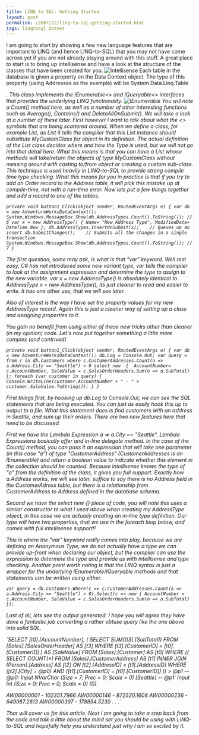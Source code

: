 ```yaml
---
title: LINQ to SQL: Getting Started
layout: post
permalink: /2007/12/linq-to-sql-getting-started.html
tags: linqtosql dotnet
---
```


I am going to start by showing a few new language features that are important to LINQ (and hence LINQ-to-SQL) that you may not have come across yet if you are not already playing around with this stuff.
A great place to start is to bring up intellisense and have a look at the structure of the classes that have been created for you.
![Intellisense](http://lh5.google.com/saintyc/R3L_hExWVeI/AAAAAAAAACI/YKhJVjyRvOA/Intellisense4) 
Each table in the database is given a property on the Data Context object. The type of this property (using Addresses as the example) will be System.Data.Linq.Table<Address>. This class implements the IEnumerable<> and IQueryable<> interfaces that provides the underlying LINQ functionality.
![IEnumerable](http://lh5.google.com/saintyc/R3L_iExWVgI/AAAAAAAAACY/0tb0DzrtoYE/IEnumerable%5B1%5D) 
You will note a Count() method here, as well as a number of other interesting functions such as Average(), Contains() and DeleteAllOnSubmit(). We will take a look at a number of these later. First however I want to talk about what the <> symbols that are being scattered around.    When we define a class, for example List, as List<MyCustomClass> it tells the compiler that this List instance should substitute MyCustomClass for object in its definition. The actual definition of the List class decides where and how the Type is used, but we will not go into that detail here. What this means is that you can have a List whose methods will take/return the objects of type MyCustomClass without messing around with casting to/from object or creating a custom sub-class.     This technique is used heavily in LINQ-to-SQL to provide strong compile time type checking.     What this means for you in practice is that if you try to add an Order record to the Address table, it will pick this mistake up at compile-time, not with a run-time error.
Now lets put a few things together and add a record to one of the tables.

`private void button1_Click(object sender, RoutedEventArgs e)
{
    var db = new AdventureWorksDataContext();
    System.Windows.MessageBox.Show(db.AddressTypes.Count().ToString()); // 6
    var x = new AddressType()
    {
        Name= "New Address Type",
        ModifiedDate= DateTime.Now
    };
    db.AddressTypes.InsertOnSubmit(x);    // Queues up an insert
    db.SubmitChanges();    // Submits all the changes in a single transaction
    System.Windows.MessageBox.Show(db.AddressTypes.Count().ToString()); // 7
}`


The first question, some may ask, is what is that "var" keyword. Well rest easy, C# has not introduced some new variant type, var tells the compiler to look at the assignment expression and determine the type to assign to the new variable. 
  var x = new AddressType() is absolutely identical to AddressType x = new AddressType(), its just cleaner to read and easier to write. It has one other use, that we will see later. 

  Also of interest is the way I have set the property values for my new AddressType record. Again this is just a cleaner way of setting up a class and assigning properties to it. 

  You gain no benefit from using either of these new tricks other than cleaner (in my opinion) code. 
Let's now put together something a little more complex (and contrived) 
  

`private void button1_Click(object sender, RoutedEventArgs e)
{
    var db = new AdventureWorksDataContext();
    db.Log = Console.Out;
    var query = from c in db.Customers
                where c.CustomerAddresses.Count(a => a.Address.City == "Seattle") > 0
                select new 
                { 
                    AccountNumber= c.AccountNumber,
                    SaleValue = c.SalesOrderHeaders.Sum(o => o.SubTotal)
                };
    foreach (var customer in query)
    {
        Console.WriteLine(customer.AccountNumber + " - " + customer.SaleValue.ToString());
    }
}`


First things first, by hooking up db.Log to Console.Out, we can see the SQL statements that are being executed. You can just as easily hook this up to output to a file. 
  What this statement does is find customers with an address in Seattle, and sum up their orders. There are two new features here that need to be discussed. 

  First we have the Lambda Expression a => a.City == "Seattle". Lambda Expressions basically offer and in-line delegate method. In the case of the Count() method, you can pass it an expression that will take one parameter (in this case "a") of type "CustomerAddress" (CustomerAddresses is an IEnumerable<CustomerAddress>) and return a boolean value to indicate whether this element in the collection should be counted. Because intellisense knows the type of "a" from the definition of the class, it gives you full support. Exactly how a.Address works, we will see later, suffice to say there is no Address field in the CustomerAdress table, but there is a relationship from CustomerAddress to Address defined in the database schema. 

  Second we have the select new {} piece of code, you will note this uses a similar constructor to what I used above when creating my AddressType object, in this case we are actually creating an in-line type definition. Our type will have two properties, that we use in the foreach loop below, and comes with full intellisense support!! 

  This is where the "var" keyword really comes into play, because we are defining an Anonymous Type, we do not actually have a type we can provide up-front when declaring our object, but the compiler can use the expression to determine the type and provide us with intellisense and type checking.
Another point worth noting is that the LINQ syntax is just a wrapper for the underlying IEnumerable/IQueryable methods and that statements can be written using either.

`var query = db.Customers.Where(c => c.CustomerAddresses.Count(a => a.Address.City == "Seattle") > 0).Select(c => new { AccountNumber = c.AccountNumber, SaleValue = c.SalesOrderHeaders.Sum(o => o.SubTotal) });`


Last of all, lets see the output generated. I hope you will agree they have done a fantastic job converting a rather obtuse query like the one above into solid SQL.

`SELECT [t0].[AccountNumber], (
    SELECT SUM([t3].[SubTotal])
    FROM [Sales].[SalesOrderHeader] AS [t3]
    WHERE [t3].[CustomerID] = [t0].[CustomerID]
    ) AS [SaleValue]
FROM [Sales].[Customer] AS [t0]
WHERE ((
    SELECT COUNT(*)
    FROM [Sales].[CustomerAddress] AS [t1]
    INNER JOIN [Person].[Address] AS [t2] ON [t2].[AddressID] = [t1].[AddressID]
    WHERE ([t2].[City] = @p0) AND ([t1].[CustomerID] = [t0].[CustomerID])
    )) > @p1
-- @p0: Input NVarChar (Size = 7; Prec = 0; Scale = 0) [Seattle]
-- @p1: Input Int (Size = 0; Prec = 0; Scale = 0) [0]

AW00000001 - 102351.7966
AW00000146 - 872520.1608
AW00000236 - 649987.2813
AW00000397 - 178854.5230
.
.
.`


That will cover us for this article. Next I am going to take a step back from the code and talk a little about the mind set you should be using with LINQ-to-SQL and hopefully help you understand just why I am so excited by it.